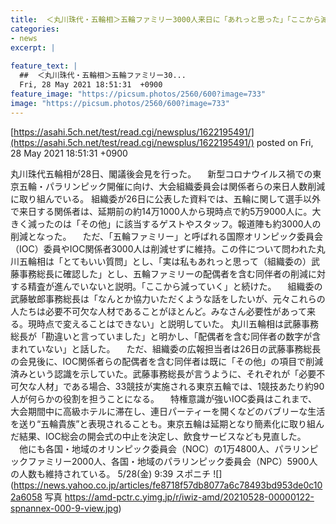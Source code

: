 ```yaml
---
title:  ＜丸川珠代・五輪相＞五輪ファミリー3000人来日に「あれっと思った」「ここから減っていく」  
categories:
- news
excerpt: |
  
feature_text: |
  ##  ＜丸川珠代・五輪相＞五輪ファミリー30...
  Fri, 28 May 2021 18:51:31  +0900
feature_image: "https://picsum.photos/2560/600?image=733"
image: "https://picsum.photos/2560/600?image=733"
---
```


[https://asahi.5ch.net/test/read.cgi/newsplus/1622195491/](https://asahi.5ch.net/test/read.cgi/newsplus/1622195491/)
posted on Fri, 28 May 2021 18:51:31  +0900

<!--more-->

丸川珠代五輪相が28日、閣議後会見を行った。 　新型コロナウイルス禍での東京五輪・パラリンピック開催に向け、大会組織委員会は関係者らの来日人数削減に取り組んでいる。 組織委が26日に公表した資料では、五輪に関して選手以外で来日する関係者は、延期前の約14万1000人から現時点で約5万9000人に。大きく減ったのは「その他」に該当するゲストやスタッフ。報道陣も約3000人の削減となった。 　ただ、「五輪ファミリー」と呼ばれる国際オリンピック委員会（IOC）委員やIOC関係者3000人は削減せずに維持。この件について問われた丸川五輪相は「とてもいい質問」とし、「実は私もあれっと思って（組織委の）武藤事務総長に確認した」とし、五輪ファミリーの配偶者を含む同伴者の削減に対する精査が進んでいないと説明。「ここから減っていく」と続けた。 　組織委の武藤敏郎事務総長は「なんとか協力いただくような話をしたいが、元々これらの人たちは必要不可欠な人材であることがほとんど。みなさん必要性があって来る。現時点で変えることはできない」と説明していた。 丸川五輪相は武藤事務総長が「勘違いと言っていました」と明かし、「配偶者を含む同伴者の数字が含まれていない」と話した。 　ただ、組織委の広報担当者は26日の武藤事務総長の会見後に、IOC関係者らの配偶者を含む同伴者は既に「その他」の項目で削減済みという認識を示していた。武藤事務総長が言うように、それぞれが「必要不可欠な人材」である場合、33競技が実施される東京五輪では、1競技あたり約90人が何らかの役割を担うことになる。 　特権意識が強いIOC委員はこれまで、大会期間中に高級ホテルに滞在し、連日パーティーを開くなどのバブリーな生活を送り“五輪貴族”と表現されることも。東京五輪は延期となり簡素化に取り組んだ結果、IOC総会の開会式の中止を決定し、飲食サービスなども見直した。 　他にも各国・地域のオリンピック委員会（NOC）の1万4800人、パラリンピックファミリー2000人、各国・地域のパラリンピック委員会（NPC）5900人の人数も維持されている。 5/28(金) 9:39 スポニチ ![](https://news.yahoo.co.jp/articles/fe8718f57db8077a6c78493bd953de0c102a6058 写真 https://amd-pctr.c.yimg.jp/r/iwiz-amd/20210528-00000122-spnannex-000-9-view.jpg)
